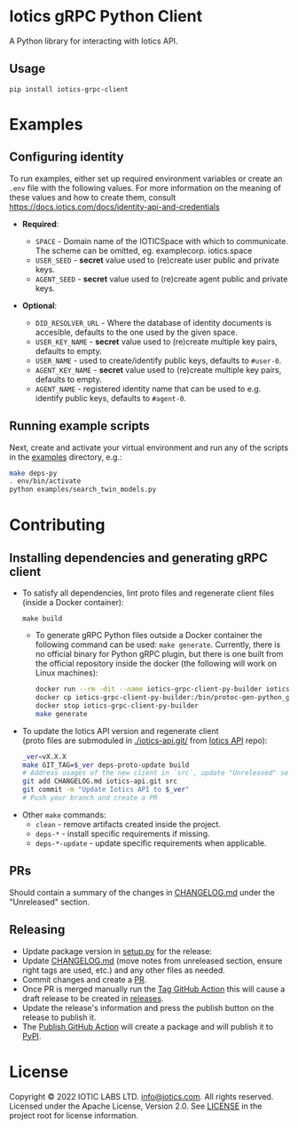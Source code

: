 # Iotics gRPC Python Client
A Python library for interacting with Iotics API.


## Usage
```shell
pip install iotics-grpc-client
```


# Examples
## Configuring identity
To run examples, either set up required environment variables or create an `.env` file with the following values. For
more information on the meaning of these values and how to create them, consult https://docs.iotics.com/docs/identity-api-and-credentials
* __Required__:
  * `SPACE` - Domain name of the IOTICSpace with which to communicate. The scheme can be omitted, eg. examplecorp.
    iotics.space
  * `USER_SEED` - __secret__ value used to (re)create user public and private keys.
  * `AGENT_SEED` - __secret__ value used to (re)create agent public and private keys.

* __Optional__:
  * `DID_RESOLVER_URL` - Where the database of identity documents is accesible, defaults to the one used by the given 
    space.
  * `USER_KEY_NAME` - __secret__ value used to (re)create multiple key pairs, defaults to empty.
  * `USER_NAME` - used to create/identify public keys, defaults to `#user-0`.
  * `AGENT_KEY_NAME` - __secret__ value used to (re)create multiple key pairs, defaults to empty.
  * `AGENT_NAME` - registered identity name that can be used to e.g. identify public keys, defaults to 
   `#agent-0`.

## Running example scripts
Next, create and activate your virtual environment and run any of the scripts in the [examples](https://github.com/Iotic-Labs/iotics-grpc-client-py/tree/main/examples) directory, 
e.g.:
```bash
make deps-py
. env/bin/activate
python examples/search_twin_models.py
```


# Contributing


## Installing dependencies and generating gRPC client
* To satisfy all dependencies, lint proto files and regenerate client files (inside a Docker container):
  ```shell
  make build
  ```
  * To generate gRPC Python files outside a Docker container the following command can be used: `make generate`.
    Currently, there is no official binary for Python gRPC plugin, but there is one built from the official repository
    inside the docker (the following will work on Linux machines):
    ```bash
    docker run --rm -dit --name iotics-grpc-client-py-builder iotics-grpc-client-py-builder /bin/bash
    docker cp iotics-grpc-client-py-builder:/bin/protoc-gen-python_grpc env/bin/protoc-gen-python_grpc
    docker stop iotics-grpc-client-py-builder
    make generate
    ```
* To update the Iotics API version and regenerate client  
  (proto files are submoduled in [./iotics-api.git/](./iotics-api.git)
  from [Iotics API](https://github.com/Iotic-Labs/api) repo):
  ```bash
  _ver=vX.X.X
  make GIT_TAG=$_ver deps-proto-update build
  # Address usages of the new client in `src`, update "Unreleased" section in CHANGELOG.md, then:
  git add CHANGELOG.md iotics-api.git src
  git commit -m "Update Iotics API to $_ver"
  # Push your branch and create a PR
  ```
* Other `make` commands:
  * `clean` - remove artifacts created inside the project.
  * `deps-*` - install specific requirements if missing.
  * `deps-*-update` - update specific requirements when applicable.


## PRs
Should contain a summary of the changes in [CHANGELOG.md](https://github.com/Iotic-Labs/iotics-grpc-client-py/blob/main/CHANGELOG.md) under the "Unreleased" section.

## Releasing
* Update package version in [setup.py](./setup.py) for the release:
* Update [CHANGELOG.md](https://github.com/Iotic-Labs/iotics-grpc-client-py/blob/main/CHANGELOG.md) (move notes from unreleased section, ensure right tags are used, etc.)
  and any other files as needed.
* Commit changes and create a [PR](https://github.com/Iotic-Labs/iotics-grpc-client-py/compare).
* Once PR is merged manually run the [Tag GitHub Action](https://github.com/Iotic-Labs/iotics-grpc-client-py/actions/workflows/tag.yml) this will cause a draft release to be created in [releases](https://github.com/Iotic-Labs/iotics-grpc-client-py/releases).
* Update the release's information and press the publish button on the release to publish it.
* The [Publish GitHub Action](https://github.com/Iotic-Labs/iotics-grpc-client-ts/actions/workflows/publish.yml)
  will create a package and will publish it to [PyPI](https://pypi.org/project/iotics-grpc-client).


# License

Copyright © 2022 IOTIC LABS LTD. info@iotics.com. All rights reserved. Licensed under the Apache License, Version 2.0. See [LICENSE](https://github.com/Iotic-Labs/iotics-grpc-client-py/tree/main/LICENSE) in the project root for license information.

